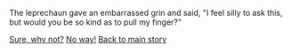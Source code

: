 The leprechaun gave an embarrassed grin and said,
"I feel silly to ask this, but would you be so kind as to pull
my finger?"

[Sure, why not?](puff-of-smoke.md)
[No way!](off-in-a-huff.md)
[Back to main story](../marshmallow.md)
